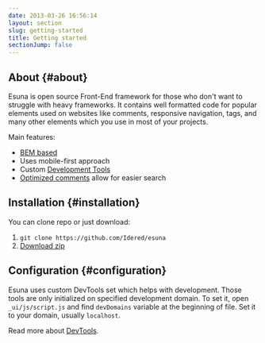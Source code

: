```yaml
---
date: 2013-03-26 16:56:14
layout: section
slug: getting-started
title: Getting started
sectionJump: false
---
```


## About {#about}

Esuna is open source Front-End framework for those who don't want to struggle with heavy frameworks. It contains well formatted code for popular elements used on websites like comments, responsive navigation, tags, and many other elements which you use in most of your projects.

Main features:

* [BEM based](/esuna/style-guidelines#css-naming-conventions)
* Uses mobile-first approach
* Custom [Development Tools](/framework#development-tools)
* [Optimized comments](/esuna/style-guidelines#guide-css) allow for easier search

## Installation {#installation}

You can clone repo or just download:

1. `git clone https://github.com/Idered/esuna`
2. [Download zip](https://github.com/Idered/esuna/archive/master.zip)

## Configuration {#configuration}

Esuna uses custom DevTools set which helps with development. Those tools are only initialized on specified development domain. To set it, open `_ui/js/script.js` and find `devDomains` variable at the beginning of file. Set it to your domain, usually `localhost`.

Read more about [DevTools](/esuna/framework#development-tools).
